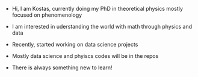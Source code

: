 - Hi, I am Kostas, currently doing my PhD in theoretical physics mostly focused on phenomenology
- I am interested in uderstanding the world with math through physics and data
- Recently, started working on data science projects
- Mostly data science and phyiscs codes will be in the repos


- There is always something new to learn!
